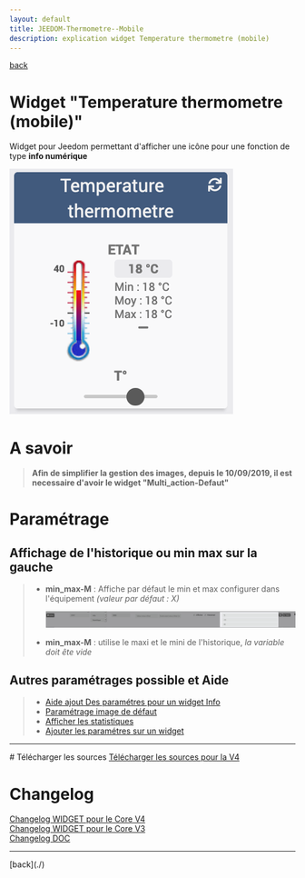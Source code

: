 ```yaml
---
layout: default
title: JEEDOM-Thermometre--Mobile
description: explication widget Temperature thermometre (mobile)
---
```

[back](./)
# Widget "Temperature thermometre (mobile)"

Widget pour Jeedom permettant d'afficher une icône pour une fonction de type <b>info numérique</b>
<p><img src="../img/RESULTAT_JEEDOM_Temperature_thermometre.png" alt="Resultat" /></p>

# A savoir
<blockquote>
<b>Afin de simplifier la gestion des images, depuis le 10/09/2019, il est necessaire d'avoir le widget "Multi_action-Defaut"</b>
</blockquote>

# Paramétrage
## Affichage de l'historique ou min max sur la gauche
<blockquote>
        <ul>
            <li><b>min_max-M</b> : Affiche par défaut le min et max configurer dans l'équipement <i>(valeur par défaut : X)</i></li>
            <p><img src="../img/JEEDOM_Thermometre_MIN_MAX.png" alt="INFO" /></p>
            <li><b>min_max-M</b> : utilise le maxi et le mini de l'historique, <i>la variable doit ête vide</i></li>
        </ul>
</blockquote>
 
## Autres paramétrages possible et Aide
<blockquote>
        <ul>
            <li><a href="JEEDOM_AIDE_CONFIG_INFOS.html">Aide ajout Des paramétres pour un widget Info</a></li>
            <li><a href="JEEDOM_AIDE_Error.html">Paramétrage image de défaut</a></li>
            <li><a href="JEEDOM_AIDE_STATS.html">Afficher les statistiques</a></li>
            <li><a href="JEEDOM_AIDE_PARA.html">Ajouter les paramétres sur un widget</a></li>
        </ul>
</blockquote>

<hr />
# Télécharger les sources
<a href="https://github.com/JEALG/JEEDOM-Thermometre--mobile/tree/masterv4">Télécharger les sources pour la V4</a><br/>

# Changelog
<a href="https://github.com/JEALG/JEEDOM-Thermometre--mobile/commits/masterv4">Changelog WIDGET pour le Core V4</a><br/>
<a href="https://github.com/JEALG/JEEDOM-Thermometre--mobile/commits/master">Changelog WIDGET pour le Core V3</a><br/>
<a href="https://github.com/JEALG/JEEDOM-Widget_JAG-doc/commits/master">Changelog DOC</a>
    
<hr />
[back](./)